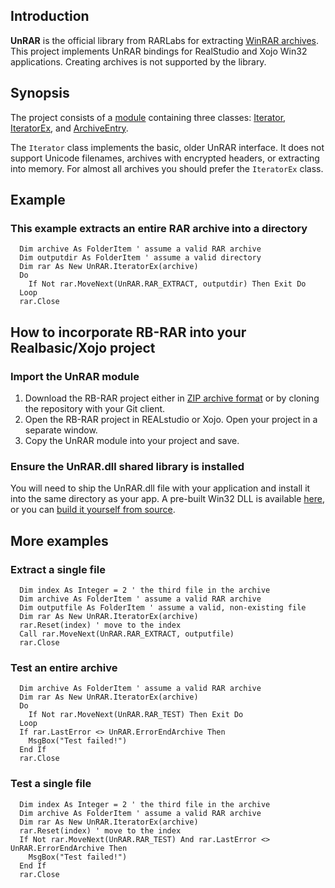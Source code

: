 ## Introduction
**UnRAR** is the official library from RARLabs for extracting [WinRAR archives](http://www.rarlab.com/rar_archiver.htm). This project implements UnRAR bindings for RealStudio and Xojo Win32 applications. Creating archives is not supported by the library.

## Synopsis
The project consists of a [module](https://github.com/charonn0/RB-RAR/wiki/Unrar-module) containing three classes: [Iterator](https://github.com/charonn0/RB-RAR/wiki/UnRAR.Iterator), [IteratorEx](https://github.com/charonn0/RB-RAR/wiki/UnRAR.IteratorEx), and [ArchiveEntry](https://github.com/charonn0/RB-RAR/wiki/UnRAR.ArchiveEntry).

The `Iterator` class implements the basic, older UnRAR interface. It does not support Unicode filenames, archives with encrypted headers, or extracting into memory. For almost all archives you should prefer the `IteratorEx` class.

## Example
### This example extracts an entire RAR archive into a directory
```realbasic
  Dim archive As FolderItem ' assume a valid RAR archive
  Dim outputdir As FolderItem ' assume a valid directory
  Dim rar As New UnRAR.IteratorEx(archive)
  Do
    If Not rar.MoveNext(UnRAR.RAR_EXTRACT, outputdir) Then Exit Do
  Loop
  rar.Close
```

## How to incorporate RB-RAR into your Realbasic/Xojo project
### Import the UnRAR module
1. Download the RB-RAR project either in [ZIP archive format](https://github.com/charonn0/RB-RAR/archive/master.zip) or by cloning the repository with your Git client.
2. Open the RB-RAR project in REALstudio or Xojo. Open your project in a separate window.
3. Copy the UnRAR module into your project and save.

### Ensure the UnRAR.dll shared library is installed
You will need to ship the UnRAR.dll file with your application and install it into the same directory as your app. A pre-built Win32 DLL is available [here](http://www.rarlab.com/rar/UnRARDLL.exe), or you can [build it yourself from source](http://www.rarlab.com/rar/unrarsrc-5.3.11.tar.gz). 

## More examples
### Extract a single file
```realbasic
  Dim index As Integer = 2 ' the third file in the archive
  Dim archive As FolderItem ' assume a valid RAR archive
  Dim outputfile As FolderItem ' assume a valid, non-existing file
  Dim rar As New UnRAR.IteratorEx(archive)
  rar.Reset(index) ' move to the index
  Call rar.MoveNext(UnRAR.RAR_EXTRACT, outputfile)
  rar.Close
```
### Test an entire archive
```realbasic
  Dim archive As FolderItem ' assume a valid RAR archive
  Dim rar As New UnRAR.IteratorEx(archive)
  Do
    If Not rar.MoveNext(UnRAR.RAR_TEST) Then Exit Do
  Loop
  If rar.LastError <> UnRAR.ErrorEndArchive Then 
    MsgBox("Test failed!")
  End If
  rar.Close
```
### Test a single file
```realbasic
  Dim index As Integer = 2 ' the third file in the archive
  Dim archive As FolderItem ' assume a valid RAR archive
  Dim rar As New UnRAR.IteratorEx(archive)
  rar.Reset(index) ' move to the index  
  If Not rar.MoveNext(UnRAR.RAR_TEST) And rar.LastError <> UnRAR.ErrorEndArchive Then 
    MsgBox("Test failed!")
  End If
  rar.Close
```
